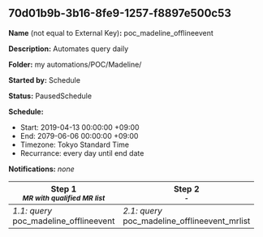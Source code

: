 ## 70d01b9b-3b16-8fe9-1257-f8897e500c53

**Name** (not equal to External Key)**:** poc_madeline_offlineevent

**Description:** Automates query daily

**Folder:** my automations/POC/Madeline/

**Started by:** Schedule

**Status:** PausedSchedule

**Schedule:**

* Start: 2019-04-13 00:00:00 +09:00
* End: 2079-06-06 00:00:00 +09:00
* Timezone: Tokyo Standard Time
* Recurrance: every day until end date

**Notifications:** _none_


| Step 1<br>_<small>MR with qualified MR list</small>_ | Step 2<br>_<small>-</small>_ |
| --- | --- |
| _1.1: query_<br>poc_madeline_offlineevent | _2.1: query_<br>poc_madeline_offlineevent_mrlist |
